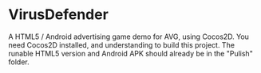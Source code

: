 # VirusDefender
A HTML5 / Android advertising game demo for AVG, using Cocos2D. You need Cocos2D installed, and understanding to build this project. The runable HTML5 version and Android APK should already be in the "Pulish" folder.
